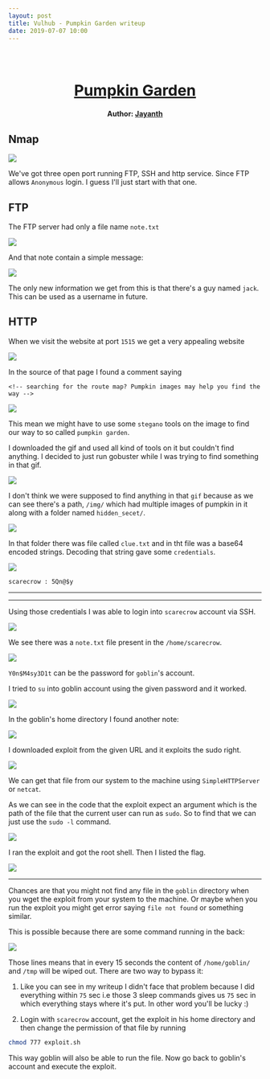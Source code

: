 ```yaml
---
layout: post
title: Vulhub - Pumpkin Garden writeup
date: 2019-07-07 10:00
---
```

<h1 align="center" style="font-size:30px;">
  <br>
  <a href="https://www.vulnhub.com/entry/mission-pumpkin-v10-pumpkingarden,321/">Pumpkin Garden</a>
  <br>
</h1>

<h4 align="center"> Author: <a href="https://twitter.com/askjayanth"> Jayanth</a></h4>

## Nmap

![](images/garden/nmap.png)

We've got three open port running FTP, SSH and http service. Since FTP allows `Anonymous` login. I guess I'll just start with that one.

## FTP

The FTP server had only a file name `note.txt`

![](images/garden/ftp.png)

And that note contain a simple message:

![](images/garden/note.png)

The only new information we get from this is that there's a guy named `jack`. This can be used as a username in future.


## HTTP

When we visit the website at port `1515` we get a very appealing website

![](images/garden/website.png)

In the source of that page I found a comment saying

```
<!-- searching for the route map? Pumpkin images may help you find the way -->
```


![](images/garden/comment.png)

This mean we might have to use some `stegano` tools on the image to find our way to so called `pumpkin garden`.

I downloaded the gif and used all kind of tools on it but couldn't find anything. I decided to just run gobuster while I was trying to find something in that gif.

![](images/garden/gobuster.png)

I don't think we were supposed to find anything in that `gif` because as we can see there's a path, `/img/` which had multiple images of pumpkin in it along with a folder named `hidden_secet/`.

![](images/garden/index.png)

In that folder there was file called `clue.txt` and in tht file was a base64 encoded strings. Decoding that string gave some `credentials`.

![](images/garden/cred.png)

`scarecrow : 5Qn@$y`

***

***

Using those credentials I was able to login into `scarecrow` account via SSH.

![](images/garden/ssh.png)

We see there was a `note.txt` file present in the `/home/scarecrow`.

![](images/garden/note2.png)

`Y0n$M4sy3D1t` can be the password for `goblin`'s account.

I tried to `su` into goblin account using the given password and it worked.

![](images/garden/su-gob.png)

In the goblin's home directory I found another note:

![](images/garden/note3.png)

I downloaded exploit from the given URL and it exploits the sudo right.

![](images/garden/exploit.png)

We can get that file from our system to the machine using `SimpleHTTPServer` or `netcat`.

As we can see in the code that the exploit expect an argument which is the path of the file that the current user can run as `sudo`. So to find that we can just use the `sudo -l` command.

![](images/garden/sudo.png)

I ran the exploit and got the root shell. Then I listed the flag.

![](images/garden/root.png)

***

Chances are that you might not find any file in the `goblin` directory when you wget the exploit from your system to the machine. Or maybe when you run the exploit you might get error saying `file not found` or something similar.

This is possible because there are some command running in the back:

![](images/garden/cron.png)

Those lines means that in every 15 seconds the content of `/home/goblin/` and `/tmp` will be wiped out. There are two way to bypass it:

1) Like you can see in my writeup I didn't face that problem because I did everything within `75` sec i.e those 3 sleep commands gives us `75` sec in which everything stays where it's put. In other word you'll be lucky :)

2) Login with `scarecrow` account, get the exploit in his home directory and then change the permission of that file by running

```bash
chmod 777 exploit.sh
```

This way goblin will also be able to run the file. Now go back to goblin's account and execute the exploit.

